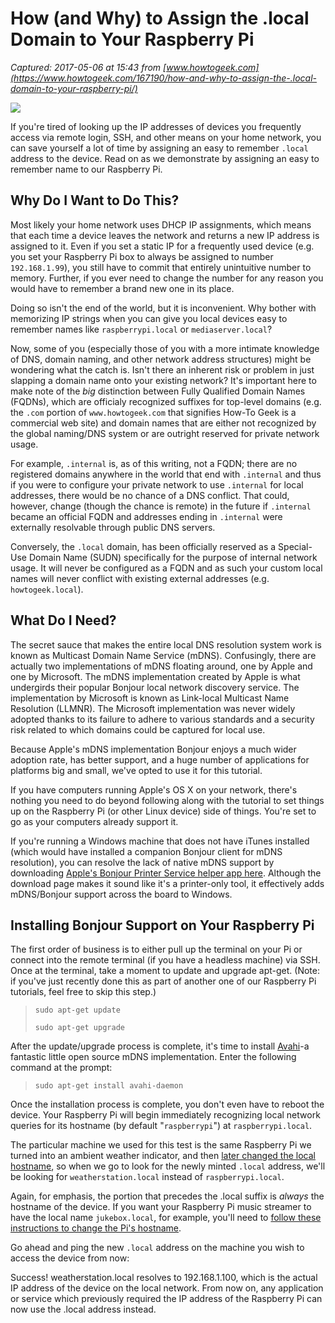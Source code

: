 # How (and Why) to Assign the .local Domain to Your Raspberry Pi

_Captured: 2017-05-06 at 15:43 from [www.howtogeek.com](https://www.howtogeek.com/167190/how-and-why-to-assign-the-.local-domain-to-your-raspberry-pi/)_

![](https://www.howtogeek.com/wp-content/uploads/2013/07/xraspberrylocalhostheader.jpeg.pagespeed.gp+jp+jw+pj+ws+js+rj+rp+rw+ri+cp+md.ic.KrPZrvY9l7.jpg)

If you're tired of looking up the IP addresses of devices you frequently access via remote login, SSH, and other means on your home network, you can save yourself a lot of time by assigning an easy to remember `.local` address to the device. Read on as we demonstrate by assigning an easy to remember name to our Raspberry Pi.

## Why Do I Want to Do This?

Most likely your home network uses DHCP IP assignments, which means that each time a device leaves the network and returns a new IP address is assigned to it. Even if you set a static IP for a frequently used device (e.g. you set your Raspberry Pi box to always be assigned to number `192.168.1.99`), you still have to commit that entirely unintuitive number to memory. Further, if you ever need to change the number for any reason you would have to remember a brand new one in its place.

Doing so isn't the end of the world, but it is inconvenient. Why bother with memorizing IP strings when you can give you local devices easy to remember names like `raspberrypi.local` or `mediaserver.local`?

Now, some of you (especially those of you with a more intimate knowledge of DNS, domain naming, and other network address structures) might be wondering what the catch is. Isn't there an inherent risk or problem in just slapping a domain name onto your existing network? It's important here to make note of the _big_ distinction between Fully Qualified Domain Names (FQDNs), which are officialy recognized suffixes for top-level domains (e.g. the `.com` portion of `www.howtogeek.com` that signifies How-To Geek is a commercial web site) and domain names that are either not recognized by the global naming/DNS system or are outright reserved for private network usage.

For example, `.internal` is, as of this writing, not a FQDN; there are no registered domains anywhere in the world that end with `.internal` and thus if you were to configure your private network to use `.internal` for local addresses, there would be no chance of a DNS conflict. That could, however, change (though the chance is remote) in the future if `.internal` became an official FQDN and addresses ending in `.internal` were externally resolvable through public DNS servers.

Conversely, the `.local` domain, has been officially reserved as a Special-Use Domain Name (SUDN) specifically for the purpose of internal network usage. It will never be configured as a FQDN and as such your custom local names will never conflict with existing external addresses (e.g. `howtogeek.local`).

## What Do I Need?

The secret sauce that makes the entire local DNS resolution system work is known as Multicast Domain Name Service (mDNS). Confusingly, there are actually two implementations of mDNS floating around, one by Apple and one by Microsoft. The mDNS implementation created by Apple is what undergirds their popular Bonjour local network discovery service. The implementation by Microsoft is known as Link-local Multicast Name Resolution (LLMNR). The Microsoft implementation was never widely adopted thanks to its failure to adhere to various standards and a security risk related to which domains could be captured for local use.

Because Apple's mDNS implementation Bonjour enjoys a much wider adoption rate, has better support, and a huge number of applications for platforms big and small, we've opted to use it for this tutorial.

If you have computers running Apple's OS X on your network, there's nothing you need to do beyond following along with the tutorial to set things up on the Raspberry Pi (or other Linux device) side of things. You're set to go as your computers already support it.

If you're running a Windows machine that does not have iTunes installed (which would have installed a companion Bonjour client for mDNS resolution), you can resolve the lack of native mDNS support by downloading [Apple's Bonjour Printer Service helper app here](http://support.apple.com/kb/DL999). Although the download page makes it sound like it's a printer-only tool, it effectively adds mDNS/Bonjour support across the board to Windows.

## Installing Bonjour Support on Your Raspberry Pi

The first order of business is to either pull up the terminal on your Pi or connect into the remote terminal (if you have a headless machine) via SSH. Once at the terminal, take a moment to update and upgrade apt-get. (Note: if you've just recently done this as part of another one of our Raspberry Pi tutorials, feel free to skip this step.)

> `sudo apt-get update`
> 
> `sudo apt-get upgrade`

After the update/upgrade process is complete, it's time to install [Avahi](http://www.avahi.org/)-a fantastic little open source mDNS implementation. Enter the following command at the prompt:

> `sudo apt-get install avahi-daemon`

Once the installation process is complete, you don't even have to reboot the device. Your Raspberry Pi will begin immediately recognizing local network queries for its hostname (by default "`raspberrypi`") at `raspberrypi.local`.

The particular machine we used for this test is the same Raspberry Pi we turned into an ambient weather indicator, and then [later changed the local hostname](https://www.howtogeek.com/?p=167195), so when we go to look for the newly minted `.local` address, we'll be looking for `weatherstation.local` instead of `raspberrypi.local`.

Again, for emphasis, the portion that precedes the .local suffix is _always_ the hostname of the device. If you want your Raspberry Pi music streamer to have the local name `jukebox.local`, for example, you'll need to [follow these instructions to change the Pi's hostname](https://www.howtogeek.com/?p=167195).

Go ahead and ping the new `.local` address on the machine you wish to access the device from now:

Success! weatherstation.local resolves to 192.168.1.100, which is the actual IP address of the device on the local network. From now on, any application or service which previously required the IP address of the Raspberry Pi can now use the .local address instead.
